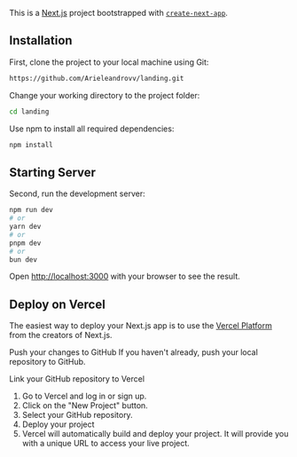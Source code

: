 This is a [Next.js](https://nextjs.org) project bootstrapped with [`create-next-app`](https://nextjs.org/docs/app/api-reference/cli/create-next-app).

## Installation

First, clone the project to your local machine using Git:

```bash
https://github.com/Arieleandrovv/landing.git
```

Change your working directory to the project folder:
```bash
cd landing
```
Use npm to install all required dependencies:
```bash
npm install
```
## Starting Server

Second, run the development server:

```bash
npm run dev
# or
yarn dev
# or
pnpm dev
# or
bun dev
```

Open [http://localhost:3000](http://localhost:3000) with your browser to see the result.


## Deploy on Vercel

The easiest way to deploy your Next.js app is to use the [Vercel Platform](https://vercel.com/new?utm_medium=default-template&filter=next.js&utm_source=create-next-app&utm_campaign=create-next-app-readme) from the creators of Next.js.

Push your changes to GitHub
If you haven't already, push your local repository to GitHub.

Link your GitHub repository to Vercel

1. Go to Vercel and log in or sign up.
2. Click on the "New Project" button.
3. Select your GitHub repository.
4. Deploy your project
5. Vercel will automatically build and deploy your project. It will provide you with a unique URL to access your live project.